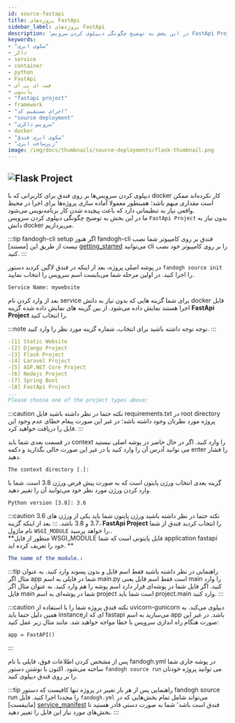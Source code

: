 ```yaml
---
id: source-fastapi
title: پروژه‌های FastApi 
sidebar_label: پروژه‌های FastApi 
description: 'در این بخش به توضیح چگونگی دیپلوی کردن سرویس FastApi Project بدون نیاز به دانش docker می‌پردازیم.'
keywords:
- "سکوی ابری"
- داکر
- service
- container
- python
- FastApi
- فست ای پی آی 
- پایتون
- "fastapi project"
- framework
- "اجرای مستقیم کد"
- "source deployment"
- "سرویس داکری"
- docker
- "سکوی ابری فندق"
- "زیرساخت ابری"
image: /img/docs/thumbnails/source-deployments/flask-thumbnail.png
---
```


## ![Flask Project](/img/docs/flask-banner.svg "Flask Project")

دیپلوی کردن سرویس‌ها بر روی فندق برای کاربرانی که با docker کار نکرده‌اند ممکن است مقداری مبهم باشد؛ همینطور معمولا آماده سازی پروژه‌ها برای اجرا در محیط واقعی نیاز به تنظیماتی دارد که باعث پیچیده شدن کار برنامه‌نویس می‌شود.<br/>
ما در این بخش به توضیح چگونگی دیپلوی کردن سرویس `FastApi Project` بدون نیاز به دانش docker می‌پردازیم.

:::tip fandogh-cli setup
اگر هنوز fandogh-cli  فندق بر روی کامپیوتر شما نصب نیست از طریق این [مستند] [getting_started] می‌توانید cli را بر روی کامپیوتر خود نصب کنید.
:::

در پوشه اصلی پروژه، بعد از اینکه در فندق لاگین کردید دستور `fandogh source init` را اجرا کنید. در اولین مرحله شما می‌بایست اسم سرویس را انتخاب نمایید.

```
Service Name: mywebsite
```

بعد از وارد کردن نام service  برای شما گزینه هایی که بدون نیاز به دانش docker قابل اجرا هستند نمایش داده می‌شود. از بین گزینه های نمایش داده شده گزینه **FastApi Project** را انتخاب کنید.

:::note توجه
توجه داشته باشید  برای انتخاب، شماره گزینه مورد نظر را وارد کنید.
:::

```yaml
-[1] Static Website
-[2] Django Project
-[3] Flask Project
-[4] Laravel Project
-[5] ASP.NET Core Project
-[6] Nodejs Project
-[7] Spring Boot
-[8] FastApi Project
...
Please choose one of the project types above:
```

:::caution نکته
حتما در نظر داشته باشید فایل requirements.txt در root directory پروژه مورد نظرتان وجود داشته باشد؛ در غیر این صورت پیغام خطای عدم وجود این فایل را دریافت خواهید کرد.
:::

در قسمت بعدی شما باید context را وارد کنید. اگر در حال حاضر در پوشه اصلی نیستید می توانید آدرس آن را وارد کنید یا در غیر این صورت خالی بگذارید و دکمه enter را فشار دهید.

```
The context directory [.]:
```

گزینه بعدی انتخاب ورژن پایتون است که به صورت پیش فرض ورژن 3.8 است. شما با وارد کردن ورژن مورد نظر خود می‌توانید آن را تغییر دهید.

```
Python version [3.8]: 3.6
```

:::caution نکته
حتما در نظر داشته باشید ورژن پایتون شما باید یکی از ورژن های 3.6 ،3.7 و 3.8 باشد.
:::
بعد از اینکه گزینه **FastApi Project** را انتخاب کردید فندق از شما نام ماژول `WSGI_MODULE` را خواهد پرسید..<br/>
**منظور از فایل WSGI_MODULE فایل پایتونی است که شما application fastapi خود را تعریف کرده اید. **


```yaml
The name of the module.:
```

:::tip راهنمایی
در نظر داشته باشید فقط اسم فایل و بدون پسوند وارد کنید. به عنوان مثال اگر app شما در فایلی به اسم main.py است فقط اسم فایل یعنی main را وارد کنید.
اگر فایل شما در پوشه‌ای قرار دارد اسم پوشه را هم وارد کنید. به عنوان مثال اگر فایل main شما در پوشه‌ای به اسم 
project است شما باید project.main وارد کنید. 
:::


:::caution نکته
فندق پروژه شما را با استفاده از uvicorn-gunicorn دیپلوی می‌کند. به همین دلیل حتما باید instance‌ای که از fastapi می‌سازید به اسم app باشد. در غیر این صورت هنگام راه اندازی سرویس با خطا مواجه خواهید شد. مانند مثال زیر عمل کنید:
```
app = FastAPI()
```
:::


پس از مشخص کردن اطلاعات فوق، فایلی با نام fandogh.yml در پوشه جاری شما ساخته می‌شود.
اکنون با نوشتن دستور `fandogh source run` می توانید پروژه خودتان را بر روی فندق دیپلوی کنید.

:::tip راهنمایی
پس از هر بار تغییر در پروژه تنها کافیست که دستور fandogh source run را مجددا اجرا کنید.
فایل `fandogh.yml` می‌تواند شامل تمام بخش‌هایی که در [مانیفست] [service_manifest] فندق است باشد٬ شما به صورت
دستی قادر هستید تا بخش‌های مورد نیاز این فایل را تغییر دهید.
:::



[getting_started]: /docs/preface/getting-started
[mysql_managed_service]: /docs/managed-services/mysql-managed-service
[service_manifest]: /docs/services/service-manifest
